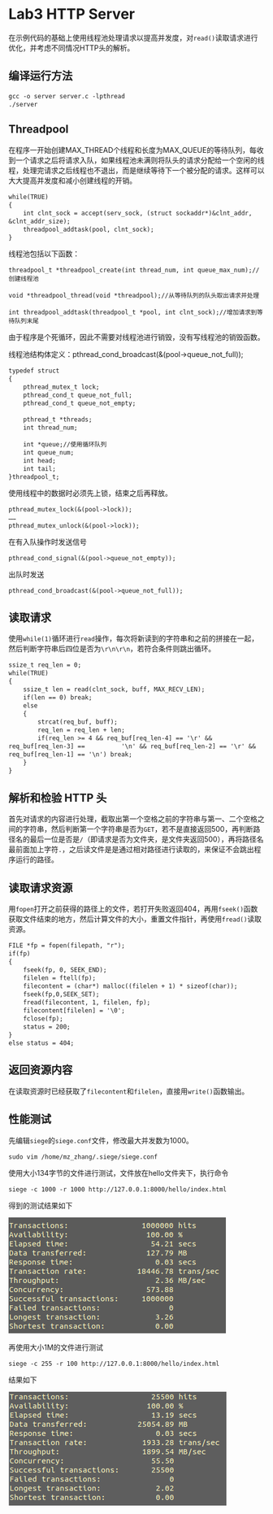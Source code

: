 # Lab3 HTTP Server

在示例代码的基础上使用线程池处理请求以提高并发度，对`read()`读取请求进行优化，并考虑不同情况HTTP头的解析。

## 编译运行方法

```
gcc -o server server.c -lpthread
./server
```

## Threadpool

在程序一开始创建MAX_THREAD个线程和长度为MAX_QUEUE的等待队列，每收到一个请求之后将请求入队，如果线程池未满则将队头的请求分配给一个空闲的线程，处理完请求之后线程也不退出，而是继续等待下一个被分配的请求。这样可以大大提高并发度和减小创建线程的开销。

```
while(TRUE)
{
    int clnt_sock = accept(serv_sock, (struct sockaddr*)&clnt_addr, &clnt_addr_size);
    threadpool_addtask(pool, clnt_sock);
}
```

线程池包括以下函数：

```
threadpool_t *threadpool_create(int thread_num, int queue_max_num);//创建线程池

void *threadpool_thread(void *threadpool);//从等待队列的队头取出请求并处理

int threadpool_addtask(threadpool_t *pool, int clnt_sock);//增加请求到等待队列末尾
```

由于程序是个死循环，因此不需要对线程池进行销毁，没有写线程池的销毁函数。

线程池结构体定义：pthread_cond_broadcast(&(pool->queue_not_full));

```
typedef struct
{
    pthread_mutex_t lock;
    pthread_cond_t queue_not_full;
    pthread_cond_t queue_not_empty;

    pthread_t *threads;
    int thread_num;

    int *queue;//使用循环队列
    int queue_num;
    int head;
    int tail;
}threadpool_t;
```

使用线程中的数据时必须先上锁，结束之后再释放。

```
pthread_mutex_lock(&(pool->lock));
……
pthread_mutex_unlock(&(pool->lock));
```

在有入队操作时发送信号

```
pthread_cond_signal(&(pool->queue_not_empty));
```

出队时发送

```
pthread_cond_broadcast(&(pool->queue_not_full));
```

## 读取请求

使用`while(1)`循环进行`read`操作，每次将新读到的字符串和之前的拼接在一起，然后判断字符串后四位是否为`\r\n\r\n`，若符合条件则跳出循环。

```
ssize_t req_len = 0;
while(TRUE)
{
    ssize_t len = read(clnt_sock, buff, MAX_RECV_LEN);
    if(len == 0) break;
    else
    {
        strcat(req_buf, buff);
        req_len = req_len + len;
        if(req_len >= 4 && req_buf[req_len-4] == '\r' && req_buf[req_len-3] == 			'\n' && req_buf[req_len-2] == '\r' && req_buf[req_len-1] == '\n') break;
    }
}
```

## 解析和检验 HTTP 头

首先对请求的内容进行处理，截取出第一个空格之前的字符串与第一、二个空格之间的字符串，然后判断第一个字符串是否为`GET`，若不是直接返回500，再判断路径名的最后一位是否是`/`（即请求是否为文件夹，是文件夹返回500），再将路径名最前面加上字符`.`，之后读文件是是通过相对路径进行读取的，来保证不会跳出程序运行的路径。

## 读取请求资源

用`fopen`打开之前获得的路径上的文件，若打开失败返回404，再用`fseek()`函数获取文件结束的地方，然后计算文件的大小，重置文件指针，再使用`fread()`读取资源。

```
FILE *fp = fopen(filepath, "r");
if(fp)
{
    fseek(fp, 0, SEEK_END);
    filelen = ftell(fp);
    filecontent = (char*) malloc((filelen + 1) * sizeof(char));
    fseek(fp,0,SEEK_SET);
    fread(filecontent, 1, filelen, fp);
    filecontent[filelen] = '\0';
    fclose(fp);
    status = 200;
} 
else status = 404;
```

## 返回资源内容

在读取资源时已经获取了`filecontent`和`filelen`，直接用`write()`函数输出。

## 性能测试

先编辑`siege`的`siege.conf`文件，修改最大并发数为1000。

```
sudo vim /home/mz_zhang/.siege/siege.conf
```

使用大小134字节的文件进行测试，文件放在hello文件夹下，执行命令

```
siege -c 1000 -r 1000 http://127.0.0.1:8000/hello/index.html
```

得到的测试结果如下

![](images/1.png)

再使用大小1M的文件进行测试

```
siege -c 255 -r 100 http://127.0.0.1:8000/hello/index.html
```

结果如下

![](images/2.png)

